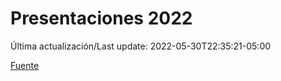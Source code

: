 # Presentaciones 2022

Última actualización/Last update: 2022-05-30T22:35:21-05:00

 [Fuente](https://www.gob.mx/salud/documentos/presentaciones-2022)
